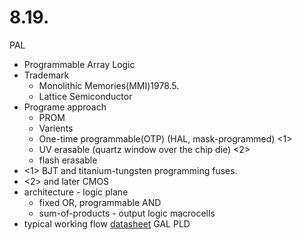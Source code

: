 # 8.19. #
PAL
   - Programmable Array Logic
   - Trademark
     - Monolithic Memories(MMI)1978.5.
     - Lattice Semiconductor
   - Programe approach
     - PROM
     - Varients
      - One-time programmable(OTP) (HAL, mask-programmed) <1>
      - UV erasable (quartz window over the chip die) <2>
      - flash erasable
   - <1> BJT and titanium-tungsten programming fuses.
   - <2> and later CMOS
   - architecture
    - logic plane
      - fixed OR, programmable AND
      - sum-of-products
    - output logic macrocells
   - typical working flow <a href="https://github.com/wisdomic123/FPGA_tango/blob/master/PAL_16L8.pdf">datasheet</a>
GAL
PLD
